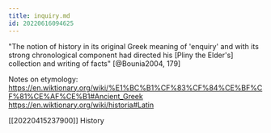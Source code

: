 ```yaml
---
title: inquiry.md
id: 20220616094625
---
```


"The notion of history in its original Greek meaning of 'enquiry' and with its strong chronological component had directed his [Pliny the Elder's] collection and writing of facts" [@Bounia2004, 179]

Notes on etymology:
https://en.wiktionary.org/wiki/%E1%BC%B1%CF%83%CF%84%CE%BF%CF%81%CE%AF%CE%B1#Ancient_Greek
https://en.wiktionary.org/wiki/historia#Latin

[[20220415237900]] History